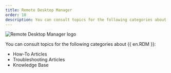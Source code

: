 ```yaml
---
title: Remote Desktop Manager
order: 10
description: You can consult topics for the following categories about Remote Desktop Manager':' How-To Articles, Troubleshooting Articles and Knowledge Base
---
```


![Remote Desktop Manager logo](https://webdevolutions.blob.core.windows.net/images/projects/remote-desktop-manager/logos/remote-desktop-manager-color-shadow.svg)

You can consult topics for the following categories about {{ en.RDM }}:

- How-To Articles
- Troubleshooting Articles
- Knowledge Base